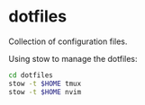 # dotfiles
Collection of configuration files.

Using stow to manage the dotfiles:
```bash
cd dotfiles
stow -t $HOME tmux
stow -t $HOME nvim
```
